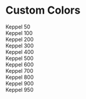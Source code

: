 # Custom Colors

<Grid cols=4>
    <div class="bg-keppel-50 w-full aspect-square flex flex-col justify-end pb-4 items-center">
        <span class="text-keppel-900"> Keppel 50 </span>
    </div>
    <div class="bg-keppel-100 w-full aspect-square flex flex-col justify-end pb-4 items-center">
        <span class="text-keppel-900"> Keppel 100 </span>
    </div>
    <div class="bg-keppel-200 w-full aspect-square flex flex-col justify-end pb-4 items-center">
        <span class="text-keppel-900"> Keppel 200 </span>
    </div>
    <div class="bg-keppel-300 w-full aspect-square flex flex-col justify-end pb-4 items-center">
        <span class="text-keppel-900"> Keppel 300 </span>
    </div>
    <div class="bg-keppel-400 w-full aspect-square flex flex-col justify-end pb-4 items-center">
        <span class="text-keppel-900"> Keppel 400 </span>
    </div>
    <div class="bg-keppel-500 w-full aspect-square flex flex-col justify-end pb-4 items-center">
        <span class="text-keppel-900"> Keppel 500 </span>
    </div>
    <div class="bg-keppel-600 w-full aspect-square flex flex-col justify-end pb-4 items-center">
        <span class="text-keppel-50"> Keppel 600 </span>
    </div>
    <div class="bg-keppel-700 w-full aspect-square flex flex-col justify-end pb-4 items-center">
        <span class="text-keppel-50"> Keppel 700 </span>
    </div>
    <div class="bg-keppel-800 w-full aspect-square flex flex-col justify-end pb-4 items-center">
        <span class="text-keppel-50"> Keppel 800 </span>
    </div>
    <div class="bg-keppel-900 w-full aspect-square flex flex-col justify-end pb-4 items-center">
        <span class="text-keppel-50"> Keppel 900 </span>
    </div>
    <div class="bg-keppel-950 w-full aspect-square flex flex-col justify-end pb-4 items-center">
        <span class="text-keppel-50"> Keppel 950 </span>
    </div>

</Grid>